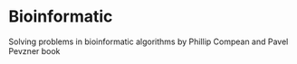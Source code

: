 # Bioinformatic
Solving problems in bioinformatic algorithms by Phillip Compean and Pavel Pevzner book
